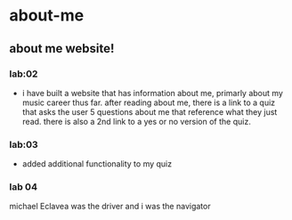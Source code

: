 # about-me

## about me website!

### lab:02

- i have built a website that has information about me, primarly about my music career thus far. after reading about me, there is a link to a quiz that asks the user 5 questions about me that reference what they just read. there is also a 2nd link to a yes or no version of the quiz.

### lab:03 

- added additional functionality to my quiz

### lab 04
michael Eclavea was the driver and i was the navigator